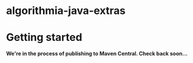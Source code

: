 algorithmia-java-extras
================


# Getting started

**We're in the process of publishing to Maven Central. Check back soon...**
